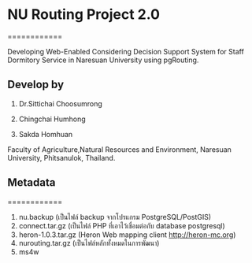 ﻿# NU Routing Project 2.0
============

Developing Web-Enabled Considering Decision Support System for Staff Dormitory Service in Naresuan University using pgRouting.

## Develop by

1. Dr.Sittichai Choosumrong

2. Chingchai Humhong

3. Sakda Homhuan

Faculty of Agriculture,Natural Resources and Environment, Naresuan University, Phitsanulok, Thailand.


## Metadata
============
1. nu.backup (เป็นไฟล์ backup จากโปรแกรม PostgreSQL/PostGIS)
2. connect.tar.gz (เป็นไฟล์ PHP ที่เอาไว้เชื่อมต่อกับ database postgresql)
3. heron-1.0.3.tar.gz (Heron Web mapping client http://heron-mc.org)
4. nurouting.tar.gz (เป็นไฟล์หลักทั้งหมดในการพัฒนา)
5. ms4w
